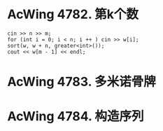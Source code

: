 # AcWing 4782. 第k个数
```
cin >> n >> m;
for (int i = 0; i < n; i ++ ) cin >> w[i];
sort(w, w + n, greater<int>());
cout << w[m - 1] << endl;
```

# AcWing 4783. 多米诺骨牌

# AcWing 4784. 构造序列
